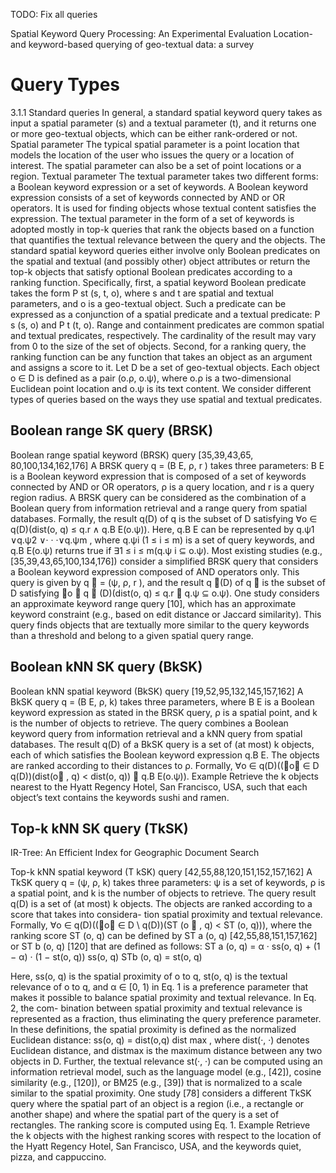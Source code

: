 TODO: Fix all queries

Spatial Keyword Query Processing: An Experimental Evaluation
Location- and keyword-based querying of geo-textual data: a survey


# Query Types
3.1.1 Standard queries
In general, a standard spatial keyword query takes as input a spatial parameter (s) and a textual parameter (t), and it returns one or more geo-textual objects, which can be either rank-ordered or not.
Spatial parameter The typical spatial parameter is a point location that models the location of the user who issues the
query or a location of interest. The spatial parameter can also be a set of point locations or a region.
Textual parameter The textual parameter takes two different forms: a Boolean keyword expression or a set of keywords.
A Boolean keyword expression consists of a set of keywords connected by AND or OR operators. It is used for finding
objects whose textual content satisfies the expression. The textual parameter in the form of a set of keywords is adopted
mostly in top-k queries that rank the objects based on a function that quantifies the textual relevance between the query
and the objects.
The standard spatial keyword queries either involve only Boolean predicates on the spatial and textual (and possibly
other) object attributes or return the top-k objects that satisfy optional Boolean predicates according to a ranking function.
Specifically, first, a spatial keyword Boolean predicate takes the form P st (s, t, o), where s and t are spatial and textual
parameters, and o is a geo-textual object. Such a predicate can be expressed as a conjunction of a spatial predicate and
a textual predicate: P s (s, o) and P t (t, o). Range and containment predicates are common spatial and textual predicates,
respectively. The cardinality of the result may vary from 0 to the size of the set of objects. Second, for a ranking query, the
ranking function can be any function that takes an object as an argument and assigns a score to it.
Let D be a set of geo-textual objects. Each object o ∈ D is defined as a pair (o.ρ, o.ψ), where o.ρ is a two-dimensional
Euclidean point location and o.ψ is its text content. We consider different types of queries based on the ways they use
spatial and textual predicates.



## Boolean range SK query (BRSK)
Boolean range spatial keyword (BRSK) query [35,39,43,65, 80,100,134,162,176] A BRSK query q = (B E, ρ, r ) takes
three parameters: B E is a Boolean keyword expression that is composed of a set of keywords connected by AND or OR
operators, ρ is a query location, and r is a query region radius.
A BRSK query can be considered as the combination of a Boolean query from information retrieval and a range query
from spatial databases. Formally, the result q(D) of q is the subset of D satisfying ∀o ∈ q(D)(dist(o, q) ≤ q.r ∧ q.B E(o.ψ)).
Here, q.B E can be represented by q.ψ1 ∨q.ψ2 ∨· · ·∨q.ψm , where q.ψi (1 ≤ i ≤ m) is a set of query keywords, and
q.B E(o.ψ) returns true if ∃1 ≤ i ≤ m(q.ψ i ⊆ o.ψ).
Most existing studies (e.g., [35,39,43,65,100,134,176]) consider a simplified BRSK query that considers a Boolean
keyword expression composed of AND operators only. This query is given by q  = (ψ, ρ, r ), and the result q (D) of q 
is the subset of D satisfying ∀o ∈ q  (D)(dist(o, q) ≤ q.r ∧ q.ψ ⊆ o.ψ).
One study considers an approximate keyword range query [10], which has an approximate keyword constraint (e.g.,
based on edit distance or Jaccard similarity). This query finds objects that are textually more similar to the query keywords
than a threshold and belong to a given spatial query range.


## Boolean kNN SK query (BkSK)
Boolean kNN spatial keyword (BkSK) query [19,52,95,132,145,157,162] A BkSK query q = (B E, ρ, k) takes three
parameters, where B E is a Boolean keyword expression as stated in the BRSK query, ρ is a spatial point, and k is the
number of objects to retrieve. The query combines a Boolean keyword query from information retrieval and a kNN query
from spatial databases. The result q(D) of a BkSK query is a set of (at most) k objects, each of which satisfies the Boolean
keyword expression q.B E. The objects are ranked according to their distances to ρ. Formally, ∀o ∈ q(D)((o ∈ D \
q(D))(dist(o , q) < dist(o, q)) ∧ q.B E(o.ψ)).
Example Retrieve the k objects nearest to the Hyatt Regency Hotel, San Francisco, USA, such that each object’s
text contains the keywords sushi and ramen.


## Top-k kNN SK query (TkSK)
IR-Tree: An Efficient Index for Geographic Document Search

Top-k kNN spatial keyword (T kSK) query [42,55,88,120,151,152,157,162] A TkSK query q = (ψ, ρ, k) takes three
parameters: ψ is a set of keywords, ρ is a spatial point, and k is the number of objects to retrieve. The query
result q(D) is a set of (at most) k objects. The objects are ranked according to a score that takes into considera-
tion spatial proximity and textual relevance. Formally, ∀o ∈ q(D)((o ∈ D \ q(D))(ST (o  , q) < ST (o, q))), where
the ranking score ST (o, q) can be defined by ST a (o, q) [42,55,88,151,157,162] or ST b (o, q) [120] that are defined
as follows:
ST a (o, q) = α · ss(o, q) + (1 − α) · (1 − st(o, q))
ss(o, q)
STb (o, q) =
st(o, q)

Here, ss(o, q) is the spatial proximity of o to q, st(o, q) is the textual relevance of o to q, and α ∈ [0, 1) in Eq. 1
is a preference parameter that makes it possible to balance spatial proximity and textual relevance. In Eq. 2, the com-
bination between spatial proximity and textual relevance is represented as a fraction, thus eliminating the query preference parameter.
In these definitions, the spatial proximity is defined as the normalized Euclidean distance: ss(o, q) = dist(o,q)
dist max , where
dist(·, ·) denotes Euclidean distance, and distmax is the maximum distance between any two objects in D. Further, the
textual relevance st(·, ·) can be computed using an information retrieval model, such as the language model (e.g., [42]),
cosine similarity (e.g., [120]), or BM25 (e.g., [39]) that is normalized to a scale similar to the spatial proximity.
One study [78] considers a different TkSK query where the spatial part of an object is a region (i.e., a rectangle or
another shape) and where the spatial part of the query is a set of rectangles. The ranking score is computed using Eq. 1.
Example Retrieve the k objects with the highest ranking scores with respect to the location of the Hyatt Regency
Hotel, San Francisco, USA, and the keywords quiet, pizza, and cappuccino.

